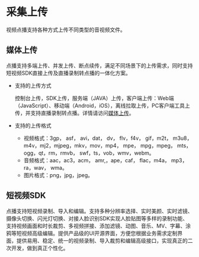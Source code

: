# 采集上传

视频点播支持各种方式上传不同类型的音视频文件。

## 媒体上传

点播支持多端上传、并发上传、断点续传，满足不同场景下的上传需求，同时支持短视频SDK直接上传及直播录制转点播的一体化方案。

-   支持的上传方式

    控制台上传，SDK上传，服务端（JAVA）上传，客户端上传：Web端（JavaScript）、移动端（Android，iOS），离线拉取上传，PC客户端工具上传，并支持直播录制转点播。详情请访问[媒体上传](/intl.zh-CN/开发指南/媒体上传/概述.md)。

-   支持的上传格式
    -   视频格式：3gp， asf， avi，dat， dv， flv，f4v， gif，m2t， m3u8， m4v，mj2，mjpeg，mkv，mov，mp4， mpe， mpg，mpeg， mts， ogg，qt，rm，rmvb， swf，ts，vob，wmv，webm。
    -   音频格式：aac，ac3，acm， amr,，ape，caf， flac，m4a， mp3， ra，wav， wma。
    -   图片格式：png，jpg，jpeg。

## 短视频SDK

点播支持短视频录制、导入和编辑。支持多种分辨率选择、实时美颜、实时滤镜、摄像头切换、闪光灯切换、对接人脸识别SDK实现人脸贴图等多样的录制功能、支持视频画面和时长裁剪、多视频拼接、添加滤镜、动图、音乐、MV、字幕、涂鸦等短视频高级编辑。提供产品级的UI开源界面，方便您根据业务需求定制界面，提供易用、稳定、统一的视频录制、导入裁剪和编辑高级接口，实现真正的二次开发，做到真正个性化。

